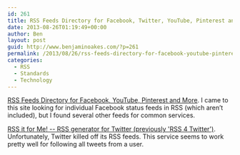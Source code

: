```yaml
---
id: 261
title: RSS Feeds Directory for Facebook, Twitter, YouTube, Pinterest and More
date: 2013-08-26T01:19:49+00:00
author: Ben
layout: post
guid: http://www.benjaminoakes.com/?p=261
permalink: /2013/08/26/rss-feeds-directory-for-facebook-youtube-pinterest-and-more/
categories:
  - RSS
  - Standards
  - Technology
---
```

[RSS Feeds Directory for Facebook, YouTube, Pinterest and More](http://www.labnol.org/internet/rss-feeds-directory/21242/). I came to this site looking for individual Facebook status feeds in RSS (which aren&#8217;t included), but I found several other feeds for common services.

[RSS it for Me! -- RSS generator for Twitter (previously 'RSS 4 Twitter')](http://www.rssitfor.me/). Unfortunately, Twitter killed off its RSS feeds. This service seems to work pretty well for following all tweets from a user.